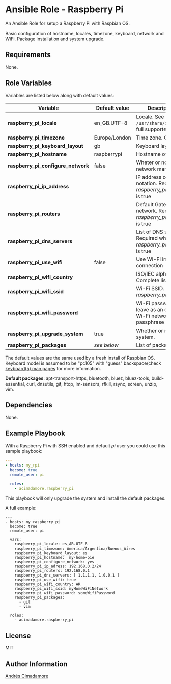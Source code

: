 Ansible Role - Raspberry Pi
===========================

An Ansible Role for setup a Raspberry Pi with Raspbian OS.

Basic configuration of hostname, locales, timezone, keyboard, network and WiFi. Package installation and system upgrade.

Requirements
------------

None.

Role Variables
--------------

Variables are listed below along with default values:

Variable                          | Default value | Description/Comment
----------------------------------| --------------| -----------
**raspberry_pi_locale**           | en\_GB.UTF-8  | Locale. See `/usr/share/i18n/SUPPORTED` for full supported list
**raspberry_pi_timezone**         | Europe/London | Time zone. Complete list [here](https://en.wikipedia.org/wiki/List_of_tz_database_time_zones#List)
**raspberry_pi_keyboard_layout**  | gb            | Keyboard layout
**raspberry_pi_hostname**         | raspberrypi   | Hostname of your Pi
**raspberry_pi_configure_network**| false         | Wheter or not to configure the network manually
**raspberry_pi_ip_address**       |               | IP address of the Pi. Use CIDR notation. Required when *raspberry_pi_configure_network* is true
**raspberry_pi_routers**          |               | Default Gateaway of the network. Required when *raspberry_pi_configure_network* is true 
**raspberry_pi_dns_servers**      |               | List of DNS servers to use. Required when *raspberry_pi_configure_network* is true
**raspberry_pi_use_wifi**         | false         | Use Wi-Fi instead of wired connection 
**raspberry_pi_wifi_country**     |               | ISO/IEC alpha2 country code. Complete list [here](https://en.wikipedia.org/wiki/ISO_3166-1_alpha-2#Officially_assigned_code_elements)
**raspberry_pi_wifi_ssid**        |               | Wi-Fi SSID. Required when *raspberry_pi_use_wifi* is true
**raspberry_pi_wifi_password**    |               | Wi-Fi password. Do not set or leave as an empty string if the Wi-Fi network doesn't have a passphrase
**raspberry_pi_upgrade_system**   | true          | Whether or not to upgrade the system.
**raspberry_pi_packages**         | _see below_   | List of packages to install

The default values are the same used by a fresh install of Raspbian OS. Keyboard model is assumed to be "pc105" with "guess" backspace(check [keyboard(5) man pages](https://manpages.debian.org/jessie/keyboard-configuration/keyboard.5.en.html) for more information.

**Default packages**: apt-transport-https, bluetooth, bluez, bluez-tools, build-essential, curl, dnsutils, git, htop, lm-sensors, rfkill, rsync, screen, unzip, vim. 

Dependencies
------------

None.

Example Playbook
----------------

With a Raspberry Pi with SSH enabled and default _pi_ user you could use this sample playbook:

```yaml
---
- hosts: my_rpi 
  become: true
  remote_user: pi

  roles:
    - acimadamore.raspberry_pi
```

This playbook will only upgrade the system and install the default packages.

A full example:

```ỳaml
---
- hosts: my_raspberry_pi
  become: true
  remote_user: pi

  vars:
    raspberry_pi_locale: es_AR.UTF-8
    raspberry_pi_timezone: America/Argentina/Buenos_Aires
    raspberry_pi_keyboard_layout: es
    raspberry_pi_hostname:  my-home-pie
    raspberry_pi_configure_network: yes
    raspberry_pi_ip_adress: 192.168.0.2/24
    raspberry_pi_routers: 192.168.0.1
    raspberry_pi_dns_servers: [ 1.1.1.1, 1.0.0.1 ]
    raspberry_pi_use_wifi: true
    raspberry_pi_wifi_country: AR
    raspberry_pi_wifi_ssid: myHomeWiFiNetwork
    raspberry_pi_wifi_password: someWifiPassword
    raspberry_pi_packages:
      - git
      - vim

  roles:
    - acimadamore.raspberry_pi
```

License
-------

MIT

Author Information
------------------

[Andrés Cimadamore](https://github/acimadamore)

